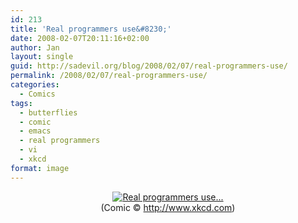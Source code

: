 ```yaml
---
id: 213
title: 'Real programmers use&#8230;'
date: 2008-02-07T20:11:16+02:00
author: Jan
layout: single
guid: http://sadevil.org/blog/2008/02/07/real-programmers-use/
permalink: /2008/02/07/real-programmers-use/
categories:
  - Comics
tags:
  - butterflies
  - comic
  - emacs
  - real programmers
  - vi
  - xkcd
format: image
---
```

<center>
  <a href="http://www.xkcd.com/378/" target="_blank"><img src="https://i1.wp.com/kcore.org/wp-content/uploads/2008/02/real_programmers-sm.png?w=97%25&#038;ssl=1" alt="Real programmers use..." data-recalc-dims="1" /></a><br /> (Comic © <a href="http://www.xkcd.com" target="_blank">http://www.xkcd.com</a>)
</center>